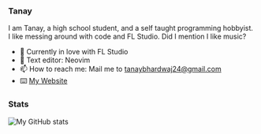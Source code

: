### Tanay

I am Tanay, a high school student, and a self taught programming hobbyist. I like messing around with code and FL Studio. Did I mention I like music?

- 🌱 Currently in love with FL Studio
- 📔 Text editor: Neovim
- 📫 How to reach me: Mail me to tanaybhardwaj24@gmail.com
- ⌨️ [My Website](https://www.youtube.com/watch?v=dQw4w9WgXcQ)

### Stats

![My GitHub stats](https://github-readme-stats.vercel.app/api?username=tanaybhardwaj24&count_private=true&show_icons=true&theme=gruvbox)



